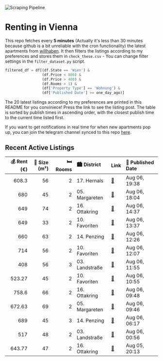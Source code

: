 ![Scraping Pipeline](https://github.com/AthomsG/renting-in-vienna/actions/workflows/run_pipeline.yml/badge.svg)


# Renting in Vienna

This repo fetches every **5 minutes** (Actually it's less than 30 minutes because github is a bit unreliable with the cron functionality) the latest apartments from [willhaben](https://www.willhaben.at/).
It then filters the listings according to my preferences and stores them in `check_these.csv` - You can change filter settings in the `filter_dataset.py` script.

```python
filtered_df = df[(df.State == 'Wien') & 
                 (df.Price < 800) &
                 (df.Price > 400) &
                 (df.Rooms > 1) &
                 (df['Property Type'] == 'Wohnung') &
                 (df['Published Date'] >= one_day_ago)]
```

The 20 latest listings according to my preferences are printed in this README for you conviniece! Press the link to see the listing post.
The table is sorted by publish times in ascending order, with the closest publish time to the current time listed first.

If you want to get notifications in real time for when new apartments pop up, you can join the telegram channel synced to this repo [here](https://t.me/+1HPAYOf5BSsyNTlk).

## Recent Active Listings

|   💰 Rent (€) |   📏 Size (m²) |   🛏️ Rooms | 🏙️ District    | Link                                                                                                                                                                                                                                                              | 📅 Published Date   |
|-------------:|--------------:|-----------:|:---------------|:------------------------------------------------------------------------------------------------------------------------------------------------------------------------------------------------------------------------------------------------------------------|:-------------------|
|       608.3  |            56 |          2 | 17. Hernals    | [🔗](https://www.willhaben.at/iad/immobilien/d/mietwohnungen/wien/wien-1170-hernals/studentenwohnung-1383282094/)                                                                                                                                                  | Aug 06, 19:38      |
|       680    |            45 |          2 | 05. Margareten | [🔗](https://www.willhaben.at/iad/immobilien/d/mietwohnungen/wien/wien-1050-margareten/student:-innen-zur-untermiete-gesucht-%28nur-1-person%29-1862522028/)                                                                                                       | Aug 06, 18:04      |
|       649    |            74 |          2 | 16. Ottakring  | [🔗](https://www.willhaben.at/iad/immobilien/d/mietwohnungen/wien/wien-1160-ottakring/2-zimmer-wohnhit-wg-tauglich-provisionsfrei-gute-lage-1409967891/)                                                                                                           | Aug 06, 14:37      |
|       649    |            33 |          2 | 10. Favoriten  | [🔗](https://www.willhaben.at/iad/immobilien/d/mietwohnungen/wien/wien-1100-favoriten/ab-15.08.---1100-wien---ansprechende-neubau-singlewohnung-inkl.-k%C3%BCchenzeile-mit-balkon-1638962527/)                                                                     | Aug 06, 13:37      |
|       660    |            63 |          2 | 14. Penzing    | [🔗](https://www.willhaben.at/iad/immobilien/d/mietwohnungen/wien/wien-1140-penzing/gem%C3%BCtliche-2-zimmer-wohnung-nahe-auhofcenter-mit-gartenben%C3%BCtzung-ab-sofort-1850160120/)                                                                              | Aug 06, 12:26      |
|       714    |            56 |          2 | 10. Favoriten  | [🔗](https://www.willhaben.at/iad/immobilien/d/mietwohnungen/wien/wien-1100-favoriten/charmantes-2-zimmer-apartment-in-wien-favoriten-1004056149/)                                                                                                                 | Aug 06, 12:07      |
|       408    |            56 |          3 | 03. Landstraße | [🔗](https://www.willhaben.at/iad/immobilien/d/mietwohnungen/wien/wien-1030-landstra%C3%9Fe/wiener-wohnen-direktvergabe-vormerkschein-29.04.2024-3-zimmer-886363684/)                                                                                              | Aug 06, 11:55      |
|       523.27 |            45 |          2 | 10. Favoriten  | [🔗](https://www.willhaben.at/iad/immobilien/d/mietwohnungen/wien/wien-1100-favoriten/unbefristete-miete:-2-zimmer-altbau-in-hoflage-1685389604/)                                                                                                                  | Aug 06, 10:55      |
|       758.6  |            66 |          2 | 16. Ottakring  | [🔗](https://www.willhaben.at/iad/immobilien/d/mietwohnungen/wien/wien-1160-ottakring/studentenhit%21-ruhige-und-helle-2-zimmer-wohnung-965110865/)                                                                                                                | Aug 06, 09:48      |
|       672.63 |            69 |          2 | 05. Margareten | [🔗](https://www.willhaben.at/iad/immobilien/d/mietwohnungen/wien/wien-1050-margareten/sch%C3%B6ne-2-zimmer-gemeindewohnung-in-1050-wien-/-ideal-als-2er-wg-%28wiener-wohnticket-vor-stichtag-30.06.2025-n%C3%B6tig%21%29-1725248488/)                             | Aug 06, 09:46      |
|       689    |            45 |          3 | 14. Penzing    | [🔗](https://www.willhaben.at/iad/immobilien/d/mietwohnungen/wien/wien-1140-penzing/3-zimmerwohnung-2012154494/)                                                                                                                                                   | Aug 06, 06:17      |
|       517    |            48 |          2 | 03. Landstraße | [🔗](https://www.willhaben.at/iad/immobilien/d/mietwohnungen/wien/wien-1030-landstra%C3%9Fe/gemeindewohnung---vormerkschein-30.05.2025---top-lage---03.-bezirk---wiener-wohnen-/-wiener-wohnticket---billig---4250%E2%82%AC-abl%C3%B6se---bezugsfertig-944922347/) | Aug 06, 00:56      |
|       643.77 |            47 |          2 | 16. Ottakring  | [🔗](https://www.willhaben.at/iad/immobilien/d/mietwohnungen/wien/wien-1160-ottakring/sch%C3%B6ne-gem%C3%BCtliche-wohnung-in-wien-ottakring---top-zustand-1929052702/)                                                                                             | Aug 05, 20:13      |
